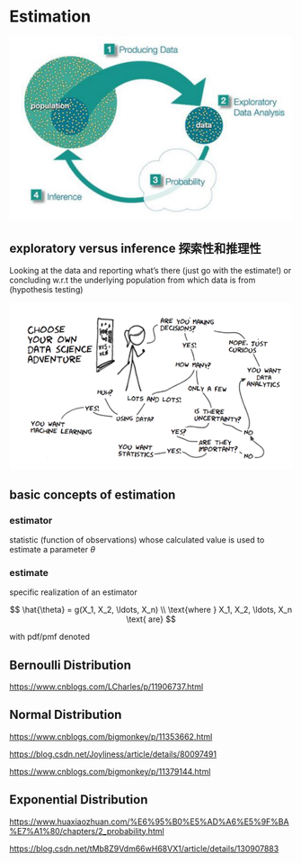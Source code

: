 # Estimation

![1736162042674](image/Estimation/1736162042674.png)

## exploratory versus inference 探索性和推理性

Looking at the data and reporting what’s there (just go with the estimate!) or concluding w.r.t the underlying population from which data is from (hypothesis testing)

![1736162131227](image/Estimation/1736162131227.png)

## basic concepts of estimation

### estimator

statistic (function of observations) whose calculated value is used to estimate a parameter $\theta$

### estimate

specific realization of an estimator

$$
\hat{\theta} = g(X_1, X_2, \ldots, X_n) \\
\text{where } X_1, X_2, \ldots, X_n \text{ are}
$$

with pdf/pmf denoted




## Bernoulli Distribution




https://www.cnblogs.com/LCharles/p/11906737.html




## Normal Distribution


https://www.cnblogs.com/bigmonkey/p/11353662.html



https://blog.csdn.net/Joyliness/article/details/80097491

https://www.cnblogs.com/bigmonkey/p/11379144.html



## Exponential Distribution




https://www.huaxiaozhuan.com/%E6%95%B0%E5%AD%A6%E5%9F%BA%E7%A1%80/chapters/2_probability.html














https://blog.csdn.net/tMb8Z9Vdm66wH68VX1/article/details/130907883
